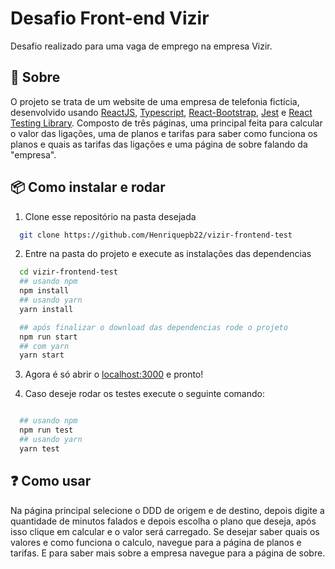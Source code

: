 # Desafio Front-end Vizir

Desafio realizado para uma vaga de emprego na empresa Vizir.

## :pencil: Sobre

O projeto se trata de um website de uma empresa de telefonia fictícia, desenvolvido usando [ReactJS](https://pt-br.reactjs.org/), [Typescript](https://www.typescriptlang.org/), [React-Bootstrap](https://react-bootstrap.github.io/), [Jest](https://jestjs.io/) e [React Testing Library](https://testing-library.com/docs/react-testing-library/intro).
Composto de três páginas, uma principal feita para calcular o valor das ligações, uma de planos e tarifas para saber como funciona os planos e quais as tarifas das ligações e uma página de sobre falando da "empresa".

## :package: Como instalar e rodar

1. Clone esse repositório na pasta desejada

```bash
  git clone https://github.com/Henriquepb22/vizir-frontend-test
```

2. Entre na pasta do projeto e execute as instalações das dependencias

```bash
  cd vizir-frontend-test
  ## usando npm
  npm install
  ## usando yarn
  yarn install

  ## após finalizar o download das dependencias rode o projeto
  npm run start
  ## com yarn
  yarn start
```

3. Agora é só abrir o [localhost:3000](http://localhost:3000) e pronto!

4. Caso deseje rodar os testes execute o seguinte comando:
```bash

  ## usando npm
  npm run test
  ## usando yarn
  yarn test

```

## :question: Como usar

Na página principal selecione o DDD de origem e de destino, depois digite a quantidade de minutos falados e depois escolha o plano que deseja, após isso clique em calcular e o valor será carregado.
Se desejar saber quais os valores e como funciona o calculo, navegue para a página de planos e tarifas.
E para saber mais sobre a empresa navegue para a página de sobre.
